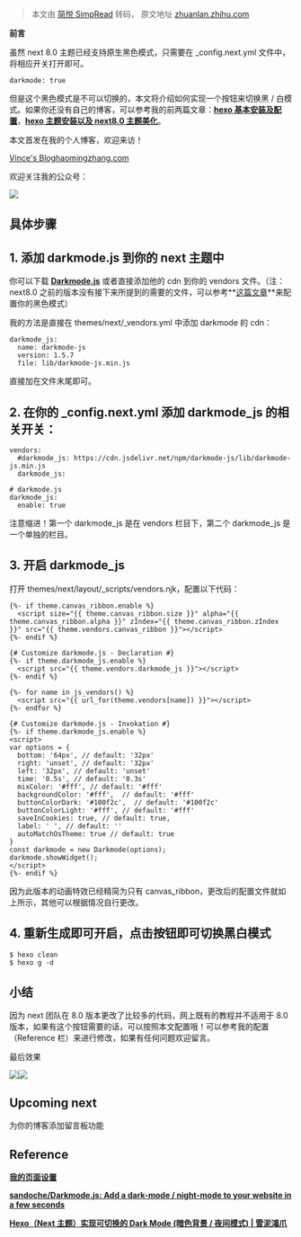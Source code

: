 > 本文由 [简悦 SimpRead](http://ksria.com/simpread/) 转码， 原文地址 [zhuanlan.zhihu.com](https://zhuanlan.zhihu.com/p/251396488)

**前言**

虽然 next 8.0 主题已经支持原生黑色模式，只需要在 _config.next.yml 文件中，将相应开关打开即可。

```
darkmode: true
```

但是这个黑色模式是不可以切换的，本文将介绍如何实现一个按钮来切换黑 / 白模式。如果你还没有自己的博客，可以参考我的前两篇文章：**[hexo 基本安装及配置](https://link.zhihu.com/?target=https%3A//haomingzhang.com/hexo_1/)**，**[hexo 主题安装以及 next8.0 主题美化](https://link.zhihu.com/?target=https%3A//haomingzhang.com/hexo_2/)**。

本文首发在我的个人博客，欢迎来访！

[Vince's Blog​haomingzhang.com](https://link.zhihu.com/?target=https%3A//haomingzhang.com/hexo_3)

欢迎关注我的公众号：

![](https://pic3.zhimg.com/v2-c17cbe2de0eed0ca80ce4d3fe1634ec2_b.jpg)

**具体步骤**
--------

**1. 添加 darkmode.js 到你的 next 主题中**
----------------------------------

你可以下载 **[Darkmode.js](https://link.zhihu.com/?target=https%3A//github.com/sandoche/Darkmode.js)** 或者直接添加他的 cdn 到你的 vendors 文件。（注：next8.0 之前的版本没有接下来所提到的需要的文件，可以参考**[这篇文章](https://link.zhihu.com/?target=https%3A//dog.wtf/tech/hexo-dark-mode-note/)**来配置你的黑色模式）

我的方法是直接在 themes/next/_vendors.yml 中添加 darkmode 的 cdn：

```
darkmode_js:
  name: darkmode-js
  version: 1.5.7
  file: lib/darkmode-js.min.js
```

直接加在文件末尾即可。

**2. 在你的 _config.next.yml 添加 darkmode_js 的相关开关：**
-------------------------------------------------

```
vendors:
  #darkmode_js: https://cdn.jsdelivr.net/npm/darkmode-js/lib/darkmode-js.min.js
  darkmode_js:

# darkmode.js
darkmode_js: 
  enable: true
```

注意缩进！第一个 darkmode_js 是在 vendors 栏目下，第二个 darkmode_js 是一个单独的栏目。

**3. 开启 darkmode_js**
---------------------

打开 themes/next/layout/_scripts/vendors.njk，配置以下代码：

```
{%- if theme.canvas_ribbon.enable %}
  <script size="{{ theme.canvas_ribbon.size }}" alpha="{{ theme.canvas_ribbon.alpha }}" zIndex="{{ theme.canvas_ribbon.zIndex }}" src="{{ theme.vendors.canvas_ribbon }}"></script>
{%- endif %}

{# Customize darkmode.js - Declaration #}
{%- if theme.darkmode_js.enable %}
  <script src="{{ theme.vendors.darkmode_js }}"></script>
{%- endif %}

{%- for name in js_vendors() %}
  <script src="{{ url_for(theme.vendors[name]) }}"></script>
{%- endfor %}

{# Customize darkmode.js - Invokation #}
{%- if theme.darkmode_js.enable %}
<script>
var options = {
  bottom: '64px', // default: '32px'
  right: 'unset', // default: '32px'
  left: '32px', // default: 'unset'
  time: '0.5s', // default: '0.3s'
  mixColor: '#fff', // default: '#fff'
  backgroundColor: '#fff',  // default: '#fff'
  buttonColorDark: '#100f2c',  // default: '#100f2c'
  buttonColorLight: '#fff', // default: '#fff'
  saveInCookies: true, // default: true,
  label: ' ', // default: ''
  autoMatchOsTheme: true // default: true
}
const darkmode = new Darkmode(options);
darkmode.showWidget();
</script>
{%- endif %}
```

因为此版本的动画特效已经精简为只有 canvas_ribbon，更改后的配置文件就如上所示，其他可以根据情况自行更改。

**4. 重新生成即可开启，点击按钮即可切换黑白模式**
----------------------------

```
$ hexo clean
$ hexo g -d
```

**小结**
------

因为 next 团队在 8.0 版本更改了比较多的代码，网上既有的教程并不适用于 8.0 版本，如果有这个按钮需要的话，可以按照本文配置哦！可以参考我的配置（Reference 栏）来进行修改，如果有任何问题欢迎留言。

最后效果

![](https://pic4.zhimg.com/v2-4508441b9241eb6c6d1ac4fe3d78665f_b.gif)![](https://pic4.zhimg.com/v2-4508441b9241eb6c6d1ac4fe3d78665f_b.jpg)

**Upcoming next**
-----------------

为你的博客添加留言板功能

**Reference**
-------------

**[我的页面设置](https://link.zhihu.com/?target=https%3A//github.com/haomingvince/hexo-haomingvince/)**

**[sandoche/Darkmode.js: Add a dark-mode / night-mode to your website in a few seconds](https://link.zhihu.com/?target=https%3A//github.com/sandoche/Darkmode.js)**

**[Hexo（Next 主题）实现可切换的 Dark Mode (暗色背景 / 夜间模式) | 雪泥鴻爪](https://link.zhihu.com/?target=https%3A//dog.wtf/tech/hexo-dark-mode-note/)**